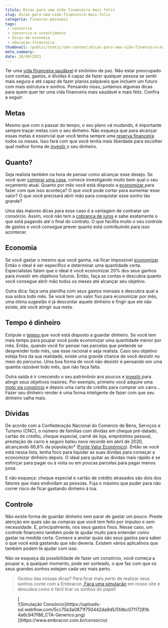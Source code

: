 ```yaml
---
titulo: Dicas para uma vida financeira mais feliz
slug: dicas-para-uma-vida-financeira-mais-feliz
categoria: financas-pessoais
tags:
 - consorcio
 - consorcio-e-investimento
 - dicas-de-economia
 - educacao-financeira
thumbnail: /public/static/cms-content/dicas-para-uma-vida-financeira-mais-feliz.jpg
meta_summary: 
date: 28/09/2021
---
```

Ter uma [vida financeira saudável](https://www.embracon.com.br/blog/guia-de-como-manter-sua-saude-financeira-saudavel) é sinônimo de paz. Não estar preocupado com contas, gastos, e dívidas é capaz de fazer qualquer pessoa se sentir mais segura e até capaz de fazer planos palpáveis que incluem um futuro com mais estrutura e sonhos. Pensando nisso, juntamos algumas dicas para quem quer ter uma vida financeira mais saudável e mais feliz. Confira a seguir:

Metas
-----

Mesmo que com o passar do tempo, o seu plano vá mudando, é importante sempre traçar metas com o seu dinheiro. Não esqueça que para alcançar essas metas é essencial que você tenha sempre uma [reserva financeira](https://www.embracon.com.br/blog/reserva-financeira-como-preparar-a-sua) todos os meses. Isso fará com que você tenha mais liberdade para escolher qual melhor forma de [investir ](https://www.embracon.com.br/blog/como-investir-em-curto-medio-e-longo-prazo)o seu dinheiro.

Quanto?
-------

Seja realista também na hora de pensar como alcançar esse desejo. Se você quer [comprar uma casa](https://www.embracon.com.br/imoveis/consorcio-para-comprar-casa), comece investigando muito bem qual o seu orçamento atual. Quanto por mês você está disposto a [economizar ](https://www.embracon.com.br/blog/5-erros-que-voce-deve-evitar-para-conseguir-economizar-dinheiro)para fazer com que isso aconteça? O que você pode cortar para aumentar esse valor? O que você precisará abrir mão para conquistar esse sonho tão grande?

Uma das maiores dicas para esse caso é a vantagem de contratar um consórcio. Assim, você não tem a [cobrança de juros](https://www.embracon.com.br/blog/consorcio-nao-tem-juros-entenda) e sabe exatamente o que está pagando até o final do contrato. O que facilita muito o seu controle de gastos e você consegue prever quanto está contribuindo para isso acontecer.

Economia
--------

Se você gastar o mesmo que você ganha, vai ficar impossível [economizar](https://www.embracon.com.br/blog/10-importantes-dicas-para-economizar-nas-compras-de-casa). Então o ideal é ser específico e determinar uma quantidade certa. Especialistas falam que o ideal é você economizar 20% dos seus ganhos para investir em objetivos futuros. Então, faça as contas e descubra quanto você consegue abrir mão todos os meses até alcançar seu objetivo.

Outra dica: faça uma planilha com seus gastos mensais e descubra qual a sua sobra todo mês. Se você tem um valor fixo para economizar por mês, uma ótima sugestão é já descontar aquele dinheiro e fingir que ele não existe, até você atingir sua meta.

Tempo é dinheiro
----------------

Estipule o [tempo ](https://www.embracon.com.br/blog/como-economizar-nas-contas-de-casa-em-tempos-de-crise-economica)que você está disposto a guardar dinheiro. Se você tem mais tempo para poupar você pode economizar uma quantidade menor por mês. Então, quando você for pensar nas parcelas que pretende se desprender todo mês, use esse racional e seja realista. Caso seu objetivo esteja fora da sua realidade, existe uma grande chance de você desistir no meio do percurso. Uma boa forma de você não desistir é pensando em uma quantia razoável todo mês, que não faça falta.

Outra saída é ir crescendo o seu patrimônio aos poucos e [investir ](https://www.embracon.com.br/blog/afinal-quais-sao-as-diferencas-entre-poupar-economizar-e-investir)para atingir seus objetivos maiores. Por exemplo, primeiro você adquire uma [moto via consórcio](https://www.embracon.com.br/blog/guia-completo-de-como-comprar-uma-moto-com-consorcio) e depois uma carta de crédito para comprar um carro… Fazer seu dinheiro render é uma forma inteligente de fazer com que seu dinheiro valha mais.

Dívidas
-------

De acordo com a Confederação Nacional do Comércio de Bens, Serviços e Turismo (CNC), o número de famílias com dívidas em cheque pré-datado, cartão de crédito, cheque especial, carnê de loja, empréstimo pessoal, prestação de carro e seguro bateu novo recorde em abril de 2020, alcançando 66,6% da população\* ([Fonte Valor Econômico](https://valor.globo.com/brasil/noticia/2020/04/14/numero-de-endividados-bate-novo-recorde-em-abril-diz-cnc.ghtml)). Então se você está nessa lista, tenha foco para liquidar as suas dívidas para começar a economizar dinheiro depois. O ideal para quitar as dívidas mais rápido é se esforçar para pagar ou à vista ou em poucas parcelas para pagar menos juros.

E não esqueça: cheque especial e cartão de crédito atrasados são dois dos fatores que mais endividam as pessoas. Fuja o máximo que puder para não correr risco de ficar gastando dinheiro à toa.

Controle
--------

Não existe forma de guardar dinheiro sem parar de gastar um pouco. Preste atenção em quais são as compras que você tem feito por impulso e sem necessidade. E, principalmente, nos seus gastos fixos. Nesse caso, um controle financeiro também pode te ajudar muito para entender como gastar na medida certa. Comece a anotar quais são seus gastos para saber o que você está gastando que não deveria. Existem vários aplicativos que também podem te ajudar com isso.

Não se esqueça da possibilidade de fazer um consórcio, você começa a poupar e, a qualquer momento, pode ser sorteado, o que faz com que os seus grandes sonhos estejam cada vez mais perto.

> Gostou das nossas dicas? Para ficar mais perto de realizar seus sonhos conte com a Embracon.[ Faça uma simulação](https://www.embracon.com.br/consorcio) em nosso site e descubra como é fácil tirar os sonhos do papel!

<figure class="w-richtext-figure-type-image w-richtext-align-center">[<div>![Simulação Consórcio](https://uploads-ssl.webflow.com/5cc70a3a0871f750442da9d5/5fdbc07117281b4a6c947f86_CTA-Generico.png)</div>](https://www.embracon.com.br/consorcio)</figure>
